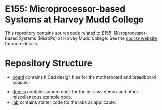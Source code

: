 # E155: Microprocessor-based Systems at Harvey Mudd College

This repository contains source code related to E155: Microprocessor-based Systems (MicroPs) at Harvey Mudd College.
See the [course website](https://pages.hmc.edu/brake/class/e155/) for more details.

# Repository Structure

- [board](./board/) contains KiCad design files for the motherboard and breadboard adapter.
* [demos](./demos/) contains source code for the in-class demos and other miscellaneous example code.
* [lab](./lab/) contains starter code for the labs as applicable.
